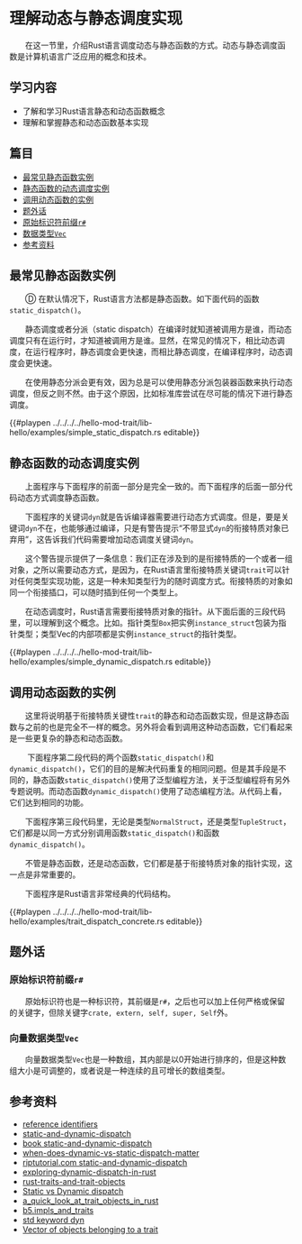 # 理解动态与静态调度实现

　　在这一节里，介绍Rust语言调度动态与静态函数的方式。动态与静态调度函数是计算机语言广泛应用的概念和技术。

## 学习内容
- 了解和学习Rust语言静态和动态函数概念
- 理解和掌握静态和动态函数基本实现

## 篇目
- [最常见静态函数实例](#最常见静态函数实例)
- [静态函数的动态调度实例](#静态函数的动态调度实例)
- [调用动态函数的实例](#调用动态函数的实例)
- [题外话](#题外话)
- [原始标识符前缀`r#`](#原始标识符前缀r)
- [数据类型`Vec`](#数据类型Vec)
- [参考资料](#参考资料)

## 最常见静态函数实例

　　Ⓓ 在默认情况下，Rust语言方法都是静态函数。如下面代码的函数`static_dispatch()`。

　　静态调度或者分派（static dispatch）在编译时就知道被调用方是谁，而动态调度只有在运行时，才知道被调用方是谁。显然，在常见的情况下，相比动态调度，在运行程序时，静态调度会更快速，而相比静态调度，在编译程序时，动态调度会更快速。

　　在使用静态分派会更有效，因为总是可以使用静态分派包装器函数来执行动态调度，但反之则不然。由于这个原因，比如标准库尝试在尽可能的情况下进行静态调度。

{{#playpen ../../../../hello-mod-trait/lib-hello/examples/simple_static_dispatch.rs editable}}

## 静态函数的动态调度实例

　　上面程序与下面程序的前面一部分是完全一致的。而下面程序的后面一部分代码动态方式调度静态函数。

　　下面程序的关键词`dyn`就是告诉编译器需要进行动态方式调度。但是，要是关键词`dyn`不在，也能够通过编译，只是有警告提示“不带显式`dyn`的衔接特质对象已弃用”，这告诉我们代码需要增加动态调度关键词`dyn`。

　　这个警告提示提供了一条信息：我们正在涉及到的是衔接特质的一个或者一组对象，之所以需要动态方式，是因为，在Rust语言里衔接特质关键词`trait`可以针对任何类型实现功能，这是一种未知类型行为的随时调度方式。衔接特质的对象如同一个衔接插口，可以随时插到任何一个类型上。

　　在动态调度时，Rust语言需要衔接特质对象的指针。从下面后面的三段代码里，可以理解到这个概念。比如。指针类型`Box`把实例`instance_struct`包装为指针类型；类型Vec的内部项都是实例`instance_struct`的指针类型。

{{#playpen ../../../../hello-mod-trait/lib-hello/examples/simple_dynamic_dispatch.rs editable}}

## 调用动态函数的实例

　　这里将说明基于衔接特质关键性`trait`的静态和动态函数实现，但是这静态函数与之前的也是完全不一样的概念。另外将会看到调用这种动态函数，它们看起来是一些更复杂的静态和动态函数。

　　 下面程序第二段代码的两个函数`static_dispatch()`和`dynamic_dispatch()`，它们的目的是解决代码重复的相同问题。但是其手段是不同的，静态函数`static_dispatch()`使用了泛型编程方法，关于泛型编程将有另外专题说明。而动态函数`dynamic_dispatch()`使用了动态编程方法。从代码上看，它们达到相同的功能。

　　下面程序第三段代码里，无论是类型`NormalStruct`，还是类型`TupleStruct`，它们都是以同一方式分别调用函数`static_dispatch()`和函数`dynamic_dispatch()`。

　　不管是静态函数，还是动态函数，它们都是基于衔接特质对象的指针实现，这一点是非常重要的。

　　下面程序是Rust语言非常经典的代码结构。

{{#playpen ../../../../hello-mod-trait/lib-hello/examples/trait_dispatch_concrete.rs editable}}

## 题外话
### 原始标识符前缀`r#`

　　原始标识符也是一种标识符，其前缀是`r#`，之后也可以加上任何严格或保留的关键字，但除关键字`crate, extern, self, super, Self`外。

### 向量数据类型`Vec`

　　向量数据类型`Vec`也是一种数组，其内部是以0开始进行排序的，但是这种数组大小是可调整的，或者说是一种连续的且可增长的数组类型。

## 参考资料
- [reference identifiers](https://doc.rust-lang.org/reference/identifiers.html)
- [static-and-dynamic-dispatch](https://www.cs.brandeis.edu/~cs146a/rust/doc-02-21-2015/book/static-and-dynamic-dispatch.html)
- [book static-and-dynamic-dispatch](https://doc.rust-lang.org/1.0.0-beta/book/static-and-dynamic-dispatch.html)
- [when-does-dynamic-vs-static-dispatch-matter](https://jmarcher.io/when-does-dynamic-vs-static-dispatch-matter/)
- [riptutorial.com static-and-dynamic-dispatch](https://riptutorial.com/rust/example/4656/static-and-dynamic-dispatch)
- [exploring-dynamic-dispatch-in-rust](https://alschwalm.com/blog/static/2017/03/07/exploring-dynamic-dispatch-in-rust/)
- [rust-traits-and-trait-objects](https://joshleeb.com/posts/rust-traits-and-trait-objects/)
- [Static vs Dynamic dispatch](https://gist.github.com/greister/37289c6eb3629d4fefa7dd0acf6de378)
- [a_quick_look_at_trait_objects_in_rust](https://tratt.net/laurie/blog/entries/a_quick_look_at_trait_objects_in_rust.html)
- [b5.impls_and_traits](https://learning-rust.github.io/docs/b5.impls_and_traits.html)
- [std keyword dyn](https://doc.rust-lang.org/std/keyword.dyn.html)
- [Vector of objects belonging to a trait](https://stackoverflow.com/questions/25818082/vector-of-objects-belonging-to-a-trait/25819164)